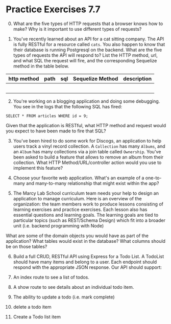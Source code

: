 # Practice Exercises 7.7

0. What are the five types of HTTP requests that a browser knows how to make? Why is it important to use different types of requests?

1. You've recently learned about an API for a cat sitting company. The API is fully RESTful for a resource called `cats`. You also happen to know that their database is running Postgresql on the backend. What are the five types of requests the API will respond to? List the HTTP method, url, and what SQL the request will fire, and the corresponding Sequelize method in the table below.

| http method  |  path |  sql |  Sequelize Method | description
|---|---|---|---|---|
|  |  | | | |
|  |  | | | |
|  |  | | | |
|  |  | | | |
|  |  | | | |

2. You're working on a blogging application and doing some debugging. You see in the logs that the following SQL has fired:

```
SELECT * FROM articles WHERE id = 9;
```

Given that the application is RESTful, what HTTP method and request would you expect to have been made to fire that SQL?


3. You've been hired to do some work for Discogs, an application to help users track a vinyl record collection. A `Collection` has many `Albums`, and an `Album` has many collections via a join table called `Ownership`. You've been asked to build a feature that allows to remove an album from their collection. What HTTP Method/URL/controller action would you use to implement this feature?

4. Choose your favorite web application. What's an example of a one-to-many and many-to-many relationship that might exist within the app?

5. The Marcy Lab School curriculum team needs your help to design an application to manage curriculum. Here is an overview of the organization: the team members work to produce lessons consisting of learning exercises and practice exercises. Each lesson also has essential questions and learning goals. The learning goals are tied to particular topics (such as REST/Schema Design) which fit into a broader unit (i.e. backend programming with Node)

What are some of the domain objects you would have as part of the application? What tables would exist in the database? What columns should be on those tables?

6. Build a full CRUD, RESTful API using Express for a Todo List. A TodoList should have many items and belong to a user. Each endpoint should respond with the appropriate JSON response. Our API should support:

1. An index route to see a list of todos.
2. A show route to see details about an individual todo item.
3. The ability to update a todo (i.e. mark complete)
4. delete a todo item
5. Create a Todo list item
